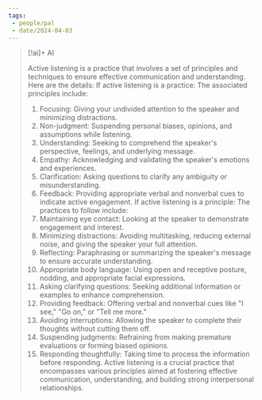 ```yaml
---
tags:
 - people/pal
 - date/2024-04-03
---
```



> [!ai]+ AI
>
> Active listening is a practice that involves a set of principles and techniques to ensure effective communication and understanding. Here are the details:
> If active listening is a practice:
> The associated principles include:
> 1. Focusing: Giving your undivided attention to the speaker and minimizing distractions.
> 2. Non-judgment: Suspending personal biases, opinions, and assumptions while listening.
> 3. Understanding: Seeking to comprehend the speaker's perspective, feelings, and underlying message.
> 4. Empathy: Acknowledging and validating the speaker's emotions and experiences.
> 5. Clarification: Asking questions to clarify any ambiguity or misunderstanding.
> 6. Feedback: Providing appropriate verbal and nonverbal cues to indicate active engagement.
> If active listening is a principle:
> The practices to follow include:
> 1. Maintaining eye contact: Looking at the speaker to demonstrate engagement and interest.
> 2. Minimizing distractions: Avoiding multitasking, reducing external noise, and giving the speaker your full attention.
> 3. Reflecting: Paraphrasing or summarizing the speaker's message to ensure accurate understanding.
> 4. Appropriate body language: Using open and receptive posture, nodding, and appropriate facial expressions.
> 5. Asking clarifying questions: Seeking additional information or examples to enhance comprehension.
> 6. Providing feedback: Offering verbal and nonverbal cues like "I see," "Go on," or "Tell me more."
> 7. Avoiding interruptions: Allowing the speaker to complete their thoughts without cutting them off.
> 8. Suspending judgments: Refraining from making premature evaluations or forming biased opinions.
> 9. Responding thoughtfully: Taking time to process the information before responding.
> Active listening is a crucial practice that encompasses various principles aimed at fostering effective communication, understanding, and building strong interpersonal relationships.
